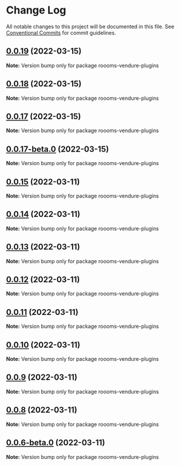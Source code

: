# Change Log

All notable changes to this project will be documented in this file.
See [Conventional Commits](https://conventionalcommits.org) for commit guidelines.

## [0.0.19](https://github.com/roooms-tech/roooms-vendure-plugins/compare/v0.0.18...v0.0.19) (2022-03-15)

**Note:** Version bump only for package roooms-vendure-plugins





## [0.0.18](https://github.com/roooms-tech/roooms-vendure-plugins/compare/v0.0.17...v0.0.18) (2022-03-15)

**Note:** Version bump only for package roooms-vendure-plugins





## [0.0.17](https://github.com/roooms-tech/roooms-vendure-plugins/compare/v0.0.17-beta.0...v0.0.17) (2022-03-15)

**Note:** Version bump only for package roooms-vendure-plugins





## [0.0.17-beta.0](https://github.com/roooms-tech/roooms-vendure-plugins/compare/v0.0.15...v0.0.17-beta.0) (2022-03-15)

**Note:** Version bump only for package roooms-vendure-plugins





## [0.0.15](https://github.com/roooms-tech/roooms-vendure-plugins/compare/v0.0.14...v0.0.15) (2022-03-11)

**Note:** Version bump only for package roooms-vendure-plugins





## [0.0.14](https://github.com/roooms-tech/roooms-vendure-plugins/compare/v0.0.13...v0.0.14) (2022-03-11)

**Note:** Version bump only for package roooms-vendure-plugins





## [0.0.13](https://github.com/roooms-tech/roooms-vendure-plugins/compare/v0.0.12...v0.0.13) (2022-03-11)

**Note:** Version bump only for package roooms-vendure-plugins





## [0.0.12](https://github.com/roooms-tech/roooms-vendure-plugins/compare/v0.0.11...v0.0.12) (2022-03-11)

**Note:** Version bump only for package roooms-vendure-plugins





## [0.0.11](https://github.com/roooms-tech/roooms-vendure-plugins/compare/v0.0.10...v0.0.11) (2022-03-11)

**Note:** Version bump only for package roooms-vendure-plugins





## [0.0.10](https://github.com/roooms-tech/roooms-vendure-plugins/compare/v0.0.9...v0.0.10) (2022-03-11)

**Note:** Version bump only for package roooms-vendure-plugins





## [0.0.9](https://github.com/roooms-tech/roooms-vendure-plugins/compare/v0.0.8...v0.0.9) (2022-03-11)

**Note:** Version bump only for package roooms-vendure-plugins





## [0.0.8](https://github.com/roooms-tech/roooms-vendure-plugins/compare/v0.0.7...v0.0.8) (2022-03-11)

**Note:** Version bump only for package roooms-vendure-plugins





## [0.0.6-beta.0](https://github.com/roooms-tech/roooms-vendure-plugins/compare/v0.0.4...v0.0.6-beta.0) (2022-03-11)

**Note:** Version bump only for package roooms-vendure-plugins

